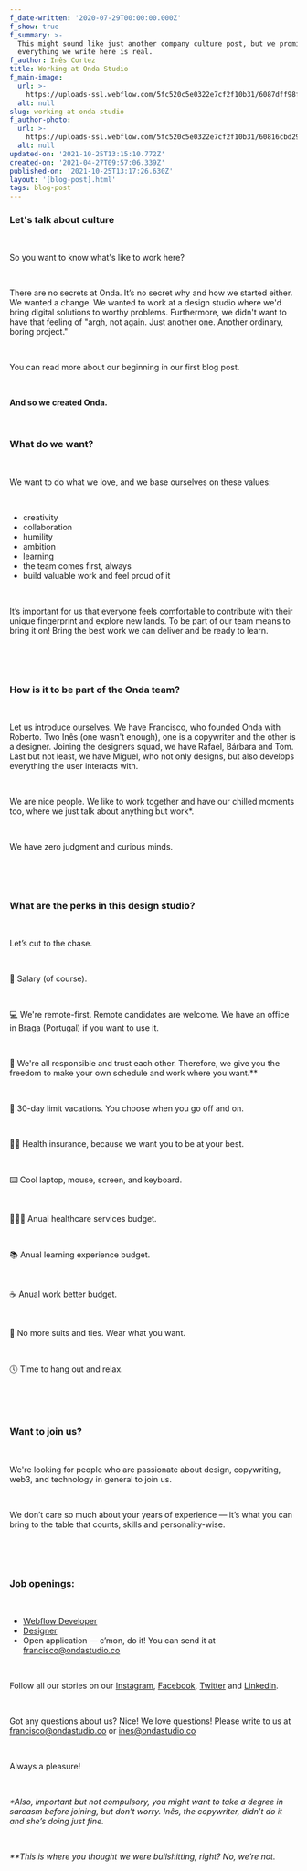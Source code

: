 ```yaml
---
f_date-written: '2020-07-29T00:00:00.000Z'
f_show: true
f_summary: >-
  This might sound like just another company culture post, but we promise:
  everything we write here is real.
f_author: Inês Cortez
title: Working at Onda Studio
f_main-image:
  url: >-
    https://uploads-ssl.webflow.com/5fc520c5e0322e7cf2f10b31/6087dff98fa197581767a72b_1_QjA0_eEjFYACX0cG9HxEQA.png
  alt: null
slug: working-at-onda-studio
f_author-photo:
  url: >-
    https://uploads-ssl.webflow.com/5fc520c5e0322e7cf2f10b31/60816cbd29a8f2021d29b21b_2_jqDlTrO5Cc8EeCUx6l5N8g.jpeg
  alt: null
updated-on: '2021-10-25T13:15:10.772Z'
created-on: '2021-04-27T09:57:06.339Z'
published-on: '2021-10-25T13:17:26.630Z'
layout: '[blog-post].html'
tags: blog-post
---
```


### Let's talk about culture

‍

So you want to know what's like to work here?

‍

There are no secrets at Onda. It’s no secret why and how we started either. We wanted a change. We wanted to work at a design studio where we'd bring digital solutions to worthy problems. Furthermore, we didn't want to have that feeling of "argh, not again. Just another one. Another ordinary, boring project."

‍

You can read more about our beginning in our first blog post.

‍

**And so we created Onda.**

‍

### What do we want?

‍

We want to do what we love, and we base ourselves on these values:

‍

*   creativity
*   collaboration
*   humility
*   ambition
*   learning
*   the team comes first, always
*   build valuable work and feel proud of it

‍

It’s important for us that everyone feels comfortable to contribute with their unique fingerprint and explore new lands. To be part of our team means to bring it on! Bring the best work we can deliver and be ready to learn.

‍

‍

### How is it to be part of the Onda team?

‍

Let us introduce ourselves. We have Francisco, who founded Onda with Roberto. Two Inês (one wasn't enough), one is a copywriter and the other is a designer. Joining the designers squad, we have Rafael, Bárbara and Tom. Last but not least, we have Miguel, who not only designs, but also develops everything the user interacts with.

‍

We are nice people. We like to work together and have our chilled moments too, where we just talk about anything but work\*.

‍

We have zero judgment and curious minds.

‍

‍

### What are the perks in this design studio?

‍

Let’s cut to the chase.

‍

💱 Salary (of course).

‍

💻 We're remote-first. Remote candidates are welcome. We have an office in Braga (Portugal) if you want to use it.

‍

🔋 We're all responsible and trust each other. Therefore, we give you the freedom to make your own schedule and work where you want.\*\*

‍

🌴 30-day limit vacations. You choose when you go off and on.

‍

🏃‍♀ Health insurance, because we want you to be at your best.

‍

⌨️ Cool laptop, mouse, screen, and keyboard.

‍

👩🏽‍⚕️ Anual healthcare services budget.

‍

📚 Anual learning experience budget.

‍

☕ Anual work better budget.

‍

🎩 No more suits and ties. Wear what you want.

‍

🕔 Time to hang out and relax.

‍

‍

### Want to join us?

‍

We're looking for people who are passionate about design, copywriting, web3, and technology in general to join us.

‍

We don’t care so much about your years of experience — it’s what you can bring to the table that counts, skills and personality-wise.

‍

‍

### Job openings:

‍

*   [Webflow Developer](https://www.ondastudio.co/blog-post/looking-for-a-webflow-developer)
*   [Designer](https://www.ondastudio.co/blog-post/hiring-alert-looking-for-a-designer)
*   Open application — c’mon, do it! You can send it at [francisco@ondastudio.co](mailto:francisco@ondastudio.co)

‍

Follow all our stories on our [Instagram](http://instagram.com/ondastudio.co/), [Facebook](https://www.facebook.com/ondastudio.co), [Twitter](http://twitter.com/ondastudioco) and [LinkedIn](https://www.linkedin.com/company/ondastudioco).

‍

Got any questions about us? Nice! We love questions! Please write to us at [francisco@ondastudio.co](mailto:francisco@ondastudio.co) or [ines@ondastudio.co](mailto:ines@ondastudio.co)

‍

Always a pleasure!

‍

_\*Also, important but not compulsory, you might want to take a degree in sarcasm before joining, but don’t worry. Inês, the copywriter, didn’t do it and she’s doing just fine._

‍

_\*\*This is where you thought we were bullshitting, right? No, we’re not._
